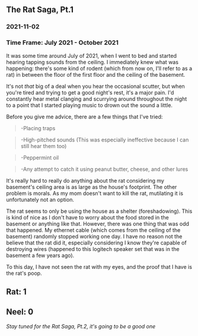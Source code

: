 <!---
title:The Rat Saga, Pt.1
date:Tue, 02 Oct 2021 14:00:00 EDT
description:It was some time around July of 2021, when I went to bed and started hearing tapping sounds from the ceiling. I immediately knew what was happening
--->

## The Rat Saga, Pt.1

### 2021-11-02

### Time Frame: July 2021 - October 2021

It was some time around July of 2021, when I went to bed and started hearing tapping sounds from the ceiling. I immediately knew what was happening: there's some kind of rodent (which from now on, I'll refer to as a rat) in between the floor of the first floor and the ceiling of the basement.

It's not _that_ big of a deal when you hear the occasional scutter, but when you're tired and trying to get a good night's rest, it's a major pain. I'd constantly hear metal clanging and scurrying around throughout the night to a point that I started playing music to drown out the sound a little.

Before you give me advice, there are a few things that I've tried:

> -Placing traps

> -High-pitched sounds (This was especially ineffective because I can still hear them too)

> -Peppermint oil

> -Any attempt to catch it using peanut butter, cheese, and other lures

It's really hard to really do anything about the rat considering my basement's ceiling area is as large as the house's footprint. The other problem is morals. As my mom doesn't want to kill the rat, mutilating it is unfortunately not an option.

The rat seems to only be using the house as a shelter (foreshadowing). This is kind of nice as I don't have to worry about the food stored in the basement or anything like that. However, there was one thing that was odd that happened. My ethernet cable (which comes from the ceiling of the basement) randomly stopped working one day. I have no reason not the believe that the rat did it, especially considering I know they're capable of destroying wires (happened to this logitech speaker set that was in the basement a few years ago).

To this day, I have not seen the rat with my eyes, and the proof that I have is the rat's poop.

## Rat: 1

## Neel: 0

_Stay tuned for the Rat Saga, Pt.2, it's going to be a good one_
